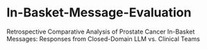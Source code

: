 # In-Basket-Message-Evaluation
Retrospective Comparative Analysis of Prostate Cancer In-Basket Messages: Responses from Closed-Domain LLM vs. Clinical Teams
